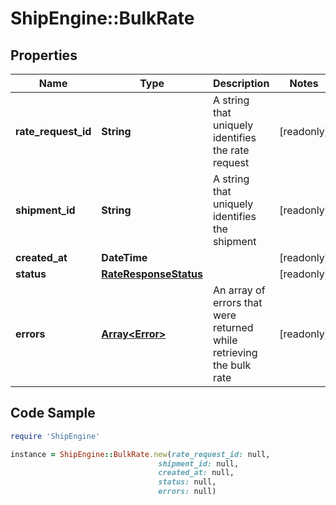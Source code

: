 # ShipEngine::BulkRate

## Properties

Name | Type | Description | Notes
------------ | ------------- | ------------- | -------------
**rate_request_id** | **String** | A string that uniquely identifies the rate request | [readonly] 
**shipment_id** | **String** | A string that uniquely identifies the shipment | [readonly] 
**created_at** | **DateTime** |  | [readonly] 
**status** | [**RateResponseStatus**](RateResponseStatus.md) |  | [readonly] 
**errors** | [**Array&lt;Error&gt;**](Error.md) | An array of errors that were returned while retrieving the bulk rate | [readonly] 

## Code Sample

```ruby
require 'ShipEngine'

instance = ShipEngine::BulkRate.new(rate_request_id: null,
                                 shipment_id: null,
                                 created_at: null,
                                 status: null,
                                 errors: null)
```


